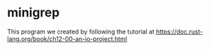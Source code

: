 # minigrep

This program we created by following the tutorial at https://doc.rust-lang.org/book/ch12-00-an-io-project.html